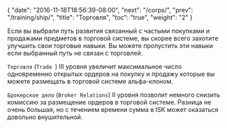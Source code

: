 {
  "date": "2016-11-18T18:56:39-08:00",
  "next": "/corps/",
  "prev": "/training/ship/",
  "title": "Торговля",
  "toc": "true",
  "weight": "2"
}

Если вы выбрали путь развития связанный с частыми покупками и продажами предметов в торговой системе,
вы скорее всего захотите улучшить свои торговые навыки. Вы можете пропустить эти навыки если 
выбранный путь не связан с торговлей.

`Торговля` (`Trade `) III уровня увеличит максимальное число одновременно открытых ордеров на покупку и продажу 
которые вы можете размещать в торговой системе альфа-клоном.

`Брокерское дело` (`Broker Relations`) II уровня позволит немного снизить комиссию за размещение ордеров в торговой системе.
Разница не очень большая, но с течением времени сумма в ISK может оказаться довольно внушительной.
